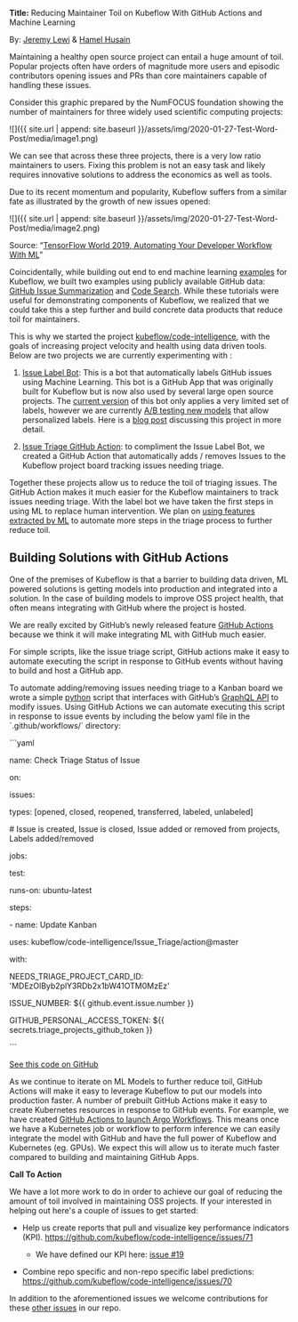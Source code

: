 **Title:** Reducing Maintainer Toil on Kubeflow With GitHub Actions and Machine Learning

By: [<span class="underline">Jeremy Lewi</span>](https://twitter.com/jeremylewi) & [<span class="underline">Hamel Husain</span>](https://twitter.com/HamelHusain)

Maintaining a healthy open source project can entail a huge amount of toil. Popular projects often have orders of magnitude more users and episodic contributors opening issues and PRs than core maintainers capable of handling these issues.

Consider this graphic prepared by the NumFOCUS foundation showing the number of maintainers for three widely used scientific computing projects:

![]({{ site.url | append: site.baseurl }}/assets/img/2020-01-27-Test-Word-Post/media/image1.png)

We can see that across these three projects, there is a very low ratio maintainers to users. Fixing this problem is not an easy task and likely requires innovative solutions to address the economics as well as tools.

Due to its recent momentum and popularity, Kubeflow suffers from a similar fate as illustrated by the growth of new issues opened:

![]({{ site.url | append: site.baseurl }}/assets/img/2020-01-27-Test-Word-Post/media/image2.png)

Source: “[<span class="underline">TensorFlow World 2019, Automating Your Developer Workflow With ML</span>](http://bit.ly/tf-github)”

Coincidentally, while building out end to end machine learning [<span class="underline">examples</span>](https://github.com/kubeflow/examples) for Kubeflow, we built two examples using publicly available GitHub data: [<span class="underline">GitHub Issue Summarization</span>](https://github.com/kubeflow/examples/tree/master/github_issue_summarization) and [<span class="underline">Code Search</span>](https://github.com/kubeflow/examples/tree/master/code_search). While these tutorials were useful for demonstrating components of Kubeflow, we realized that we could take this a step further and build concrete data products that reduce toil for maintainers.

This is why we started the project [<span class="underline">kubeflow/code-intelligence</span>](https://github.com/kubeflow/code-intelligence), with the goals of increasing project velocity and health using data driven tools. Below are two projects we are currently experimenting with :

1.  [<span class="underline">Issue Label Bot</span>](https://github.com/marketplace/issue-label-bot): This is a bot that automatically labels GitHub issues using Machine Learning. This bot is a GitHub App that was originally built for Kubeflow but is now also used by several large open source projects. The [<span class="underline">current version</span>](https://github.com/machine-learning-apps/Issue-Label-Bot) of this bot only applies a very limited set of labels, however we are currently [<span class="underline">A/B testing new models</span>](https://twimlai.com/twiml-talk-313-machine-learning-at-github-with-omoju-miller/) that allow personalized labels. Here is a [<span class="underline">blog post</span>](https://towardsdatascience.com/mlapp-419f90e8f007) discussing this project in more detail.

2.  [<span class="underline">Issue Triage GitHub Action</span>](https://github.com/kubeflow/code-intelligence/tree/master/Issue_Triage/action): to compliment the Issue Label Bot, we created a GitHub Action that automatically adds / removes Issues to the Kubeflow project board tracking issues needing triage.

Together these projects allow us to reduce the toil of triaging issues. The GitHub Action makes it much easier for the Kubeflow maintainers to track issues needing triage. With the label bot we have taken the first steps in using ML to replace human intervention. We plan on [<span class="underline">using features extracted by ML</span>](https://github.com/kubeflow/code-intelligence/tree/master/Issue_Embeddings) to automate more steps in the triage process to further reduce toil.

## Building Solutions with GitHub Actions

One of the premises of Kubeflow is that a barrier to building data driven, ML powered solutions is getting models into production and integrated into a solution. In the case of building models to improve OSS project health, that often means integrating with GitHub where the project is hosted.

We are really excited by GitHub’s newly released feature [<span class="underline">GitHub Actions</span>](https://github.com/features/actions) because we think it will make integrating ML with GitHub much easier.

For simple scripts, like the issue triage script, GitHub actions make it easy to automate executing the script in response to GitHub events without having to build and host a GitHub app.

To automate adding/removing issues needing triage to a Kanban board we wrote a simple [<span class="underline">python</span>](https://github.com/kubeflow/code-intelligence/blob/master/py/issue_triage/triage.py) script that interfaces with GitHub’s [<span class="underline">GraphQL API</span>](https://developer.github.com/v4/) to modify issues. Using GitHub Actions we can automate executing this script in response to issue events by including the below yaml file in the \`.github/workflows/\` directory:

\`\`\`yaml

name: Check Triage Status of Issue

on:

issues:

types: \[opened, closed, reopened, transferred, labeled, unlabeled\]

\# Issue is created, Issue is closed, Issue added or removed from projects, Labels added/removed

jobs:

test:

runs-on: ubuntu-latest

steps:

\- name: Update Kanban

uses: kubeflow/code-intelligence/Issue\_Triage/action@master

with:

NEEDS\_TRIAGE\_PROJECT\_CARD\_ID: 'MDEzOlByb2plY3RDb2x1bW41OTM0MzEz'

ISSUE\_NUMBER: ${{ github.event.issue.number }}

GITHUB\_PERSONAL\_ACCESS\_TOKEN: ${{ secrets.triage\_projects\_github\_token }}

\`\`\`

[<span class="underline">See this code on GitHub</span>](https://github.com/kubeflow/code-intelligence/tree/master/Issue_Triage/action)

As we continue to iterate on ML Models to further reduce toil, GitHub Actions will make it easy to leverage Kubeflow to put our models into production faster. A number of prebuilt GitHub Actions make it easy to create Kubernetes resources in response to GitHub events. For example, we have created [<span class="underline">GitHub Actions to launch Argo Workflows</span>](https://github.com/marketplace?utf8=%E2%9C%93&type=actions&query=argo). This means once we have a Kubernetes job or workflow to perform inference we can easily integrate the model with GitHub and have the full power of Kubeflow and Kubernetes (eg. GPUs). We expect this will allow us to iterate much faster compared to building and maintaining GitHub Apps.

**Call To Action**

We have a lot more work to do in order to achieve our goal of reducing the amount of toil involved in maintaining OSS projects. If your interested in helping out here's a couple of issues to get started:

  - Help us create reports that pull and visualize key performance indicators (KPI). [<span class="underline">https://github.com/kubeflow/code-intelligence/issues/71</span>](https://github.com/kubeflow/code-intelligence/issues/71)
    
      - We have defined our KPI here: [<span class="underline">issue \#19</span>](https://github.com/kubeflow/code-intelligence/issues/19)

  - Combine repo specific and non-repo specific label predictions: [<span class="underline">https://github.com/kubeflow/code-intelligence/issues/70</span>](https://github.com/kubeflow/code-intelligence/issues/70)

In addition to the aforementioned issues we welcome contributions for these [<span class="underline">other issues</span>](https://github.com/kubeflow/code-intelligence/issues) in our repo.
